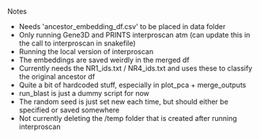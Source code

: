 Notes 

- Needs 'ancestor_embedding_df.csv' to be placed in data folder
- Only running Gene3D and PRINTS interproscan atm (can update this in the call to interproscan in snakefile)
- Running the local version of interproscan
- The embeddings are saved weirdly in the merged df
- Currently needs the NR1_ids.txt / NR4_ids.txt and uses these to classify the original ancestor df
- Quite a bit of hardcoded stuff, especially in plot_pca + merge_outputs
- run_blast is just a dummy script for now
- The random seed is just set new each time, but should either be specified or saved somewhere
- Not currently deleting the /temp folder that is created after running interproscan